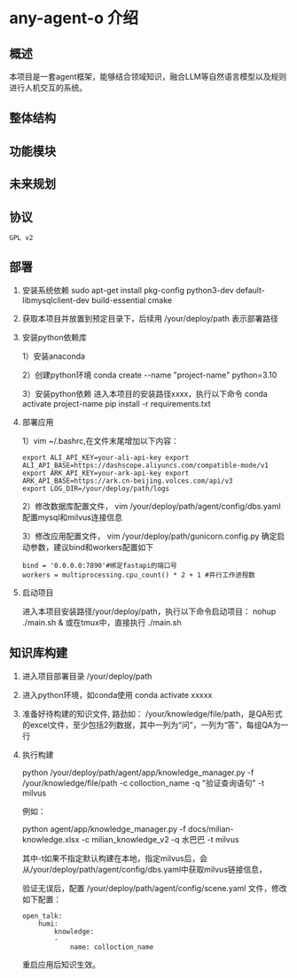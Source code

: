 # any-agent-o 介绍

## 概述

本项目是一套agent框架，能够结合领域知识，融合LLM等自然语言模型以及规则进行人机交互的系统。

## 整体结构

## 功能模块

## 未来规划

## 协议

    GPL v2

## 部署

1. 安装系统依赖 sudo apt-get install pkg-config python3-dev default-libmysqlclient-dev build-essential cmake
2. 获取本项目并放置到预定目录下，后续用 /your/deploy/path 表示部署路径
3. 安装python依赖库 

    1）安装anaconda

    2）创建python环境 conda create --name "project-name" python=3.10

    3）安装python依赖 进入本项目的安装路径xxxx，执行以下命令 conda activate project-name pip install -r requirements.txt

4. 部署应用

    1）vim ~/.bashrc,在文件末尾增加以下内容：

       export ALI_API_KEY=your-ali-api-key export ALI_API_BASE=https://dashscope.aliyuncs.com/compatible-mode/v1 
       export ARK_API_KEY=your-ark-api-key export ARK_API_BASE=https://ark.cn-beijing.volces.com/api/v3
       export LOG_DIR=/your/deploy/path/logs

    2）修改数据库配置文件， vim /your/deploy/path/agent/config/dbs.yaml 配置mysql和milvus连接信息

    3）修改应用配置文件， vim /your/deploy/path/gunicorn.config.py 确定启动参数，建议bind和workers配置如下

       bind = '0.0.0.0:7890'#绑定fastapi的端口号
       workers = multiprocessing.cpu_count() * 2 + 1 #并行工作进程数

5. 启动项目
  
    进入本项目安装路径/your/deploy/path，执行以下命令启动项目： nohup ./main.sh & 或在tmux中，直接执行 ./main.sh

## 知识库构建

1. 进入项目部署目录 /your/deploy/path

2. 进入python环境，如conda使用 conda activate xxxxx

3. 准备好待构建的知识文件, 路劲如： /your/knowledge/file/path，是QA形式的excel文件，至少包括2列数据，其中一列为“问”，一列为“答”，每组QA为一行

4. 执行构建

    python /your/deploy/path/agent/app/knowledge_manager.py -f /your/knowledge/file/path -c colloction_name -q "验证查询语句" -t milvus

    例如：

    python agent/app/knowledge_manager.py -f docs/milian-knowledge.xlsx -c milian_knowledge_v2 -q 水巴巴 -t milvus

    其中-t如果不指定默认构建在本地，指定milvus后，会从/your/deploy/path/agent/config/dbs.yaml中获取milvus链接信息，
    
    验证无误后，配置 /your/deploy/path/agent/config/scene.yaml 文件，修改如下配置：

    ```text
    open_talk:
        humi:
            knowledge:
            -
                name: colloction_name
    ```

    重启应用后知识生效。